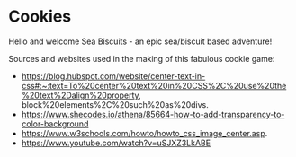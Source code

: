 # Cookies
Hello and welcome Sea Biscuits - an epic sea/biscuit based adventure!

Sources and websites used in the making of this fabulous cookie game:
-	https://blog.hubspot.com/website/center-text-in-css#:~:text=To%20center%20text%20in%20CSS%2C%20use%20the%20text%2Dalign%20property, block%20elements%2C%20such%20as%20divs.
-	https://www.shecodes.io/athena/85664-how-to-add-transparency-to-color-background
-	https://www.w3schools.com/howto/howto_css_image_center.asp.
-	https://www.youtube.com/watch?v=uSJXZ3LkABE
